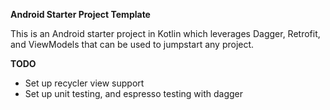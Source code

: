 __Android Starter Project Template__

This is an Android starter project in Kotlin which leverages Dagger, Retrofit, and ViewModels that can be used to jumpstart any project.

**TODO**

* Set up recycler view support
* Set up unit testing, and espresso testing with dagger
